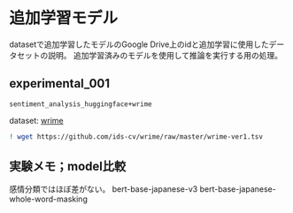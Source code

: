 # 追加学習モデル

datasetで追加学習したモデルのGoogle Drive上のidと追加学習に使用したデータセットの説明。
追加学習済みのモデルを使用して推論を実行する用の処理。

## experimental_001

`sentiment_analysis_huggingface+wrime`

dataset: [wrime](https://github.com/ids-cv/wrime)

```bash
! wget https://github.com/ids-cv/wrime/raw/master/wrime-ver1.tsv
```

## 実験メモ；model比較

感情分類ではほぼ差がない。
bert-base-japanese-v3
bert-base-japanese-whole-word-masking
